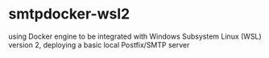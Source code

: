 # smtpdocker-wsl2
using Docker engine to be integrated with Windows Subsystem Linux (WSL) version 2, deploying a basic local Postfix/SMTP server

